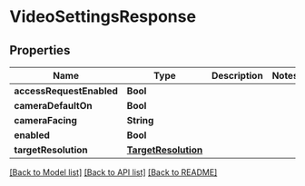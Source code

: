 # VideoSettingsResponse

## Properties
Name | Type | Description | Notes
------------ | ------------- | ------------- | -------------
**accessRequestEnabled** | **Bool** |  | 
**cameraDefaultOn** | **Bool** |  | 
**cameraFacing** | **String** |  | 
**enabled** | **Bool** |  | 
**targetResolution** | [**TargetResolution**](TargetResolution.md) |  | 

[[Back to Model list]](../README.md#documentation-for-models) [[Back to API list]](../README.md#documentation-for-api-endpoints) [[Back to README]](../README.md)


